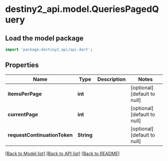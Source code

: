 # destiny2_api.model.QueriesPagedQuery

## Load the model package
```dart
import 'package:destiny2_api/api.dart';
```

## Properties
Name | Type | Description | Notes
------------ | ------------- | ------------- | -------------
**itemsPerPage** | **int** |  | [optional] [default to null]
**currentPage** | **int** |  | [optional] [default to null]
**requestContinuationToken** | **String** |  | [optional] [default to null]

[[Back to Model list]](../README.md#documentation-for-models) [[Back to API list]](../README.md#documentation-for-api-endpoints) [[Back to README]](../README.md)


